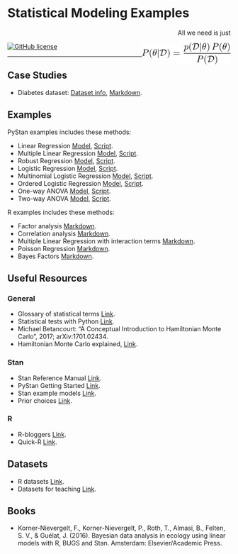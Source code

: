 # Statistical Modeling Examples

<p align="right">All we need is just</p>
<img align="right" src="bayes.png" width="200px">

[![GitHub license](https://img.shields.io/github/license/mrtkp9993/Statistical-Modelling-Examples.svg)](https://github.com/mrtkp9993/Statistical-Modelling-Examples/blob/master/LICENSE)

---

## Case Studies

* Diabetes dataset: [Dataset info](http://biostat.mc.vanderbilt.edu/wiki/pub/Main/DataSets/diabetes.html), [Markdown](https://github.com/mrtkp9993/Statistical-Modeling-Examples/blob/master/case_studies/Case_Study_1_-_Diabetes_dataset.md).

## Examples

PyStan examples includes these methods:

* Linear Regression [Model](https://github.com/mrtkp9993/Statistical-Modeling-Examples/blob/master/models/linearRegression.stan), [Script](https://github.com/mrtkp9993/Statistical-Modeling-Examples/blob/master/scripts/linearRegression.py).
* Multiple Linear Regression [Model](https://github.com/mrtkp9993/Statistical-Modeling-Examples/blob/master/models/multipleLinearRegression.stan), [Script](https://github.com/mrtkp9993/Statistical-Modeling-Examples/blob/master/scripts/multipleLinearRegression.py).
* Robust Regression [Model](https://github.com/mrtkp9993/Statistical-Modeling-Examples/blob/master/models/robustRegression.stan), [Script](https://github.com/mrtkp9993/Statistical-Modeling-Examples/blob/master/scripts/robustRegression.py).
* Logistic Regression [Model](https://github.com/mrtkp9993/Statistical-Modeling-Examples/blob/master/models/logisticRegression.stan), [Script](https://github.com/mrtkp9993/Statistical-Modeling-Examples/blob/master/scripts/logisticRegression.py).
* Multinomial Logistic Regression [Model](https://github.com/mrtkp9993/Statistical-Modeling-Examples/blob/master/models/multinomialLogisticRegression.stan), [Script](https://github.com/mrtkp9993/Statistical-Modeling-Examples/blob/master/scripts/multinomialLogisticRegression.py).
* Ordered Logistic Regression [Model](https://github.com/mrtkp9993/Statistical-Modeling-Examples/blob/master/models/orderedLogisticRegression.stan), [Script](https://github.com/mrtkp9993/Statistical-Modeling-Examples/blob/master/scripts/orderedLogisticRegression.py).
* One-way ANOVA [Model](https://github.com/mrtkp9993/Statistical-Modeling-Examples/blob/master/models/onewayANOVA.stan), [Script](https://github.com/mrtkp9993/Statistical-Modeling-Examples/blob/master/scripts/onewayANOVA.py).
* Two-way ANOVA [Model](https://github.com/mrtkp9993/Statistical-Modeling-Examples/blob/master/models/twowayANOVA.stan), [Script](https://github.com/mrtkp9993/Statistical-Modeling-Examples/blob/master/scripts/twowayANOVA.py).

R examples includes these methods:

* Factor analysis [Markdown](https://github.com/mrtkp9993/Statistical-Modeling-Examples/blob/master/notebooks/Factor_Analysis.md).
* Correlation analysis [Markdown](https://github.com/mrtkp9993/Statistical-Modeling-Examples/blob/master/notebooks/Correlation_Analysis.md).
* Multiple Linear Regression with interaction terms [Markdown](https://github.com/mrtkp9993/Statistical-Modeling-Examples/blob/master/notebooks/Multiple_Linear_Regression_with_interaction_terms.md).
* Poisson Regression [Markdown](https://github.com/mrtkp9993/Statistical-Modeling-Examples/blob/master/notebooks/Poisson_Regression.md).
* Bayes Factors [Markdown](https://github.com/mrtkp9993/Statistical-Modeling-Examples/blob/master/notebooks/Bayes_Factor.md).

## Useful Resources

### General

* Glossary of statistical terms [Link](https://www.stat.berkeley.edu/~stark/SticiGui/Text/gloss.htm).
* Statistical tests with Python [Link](https://machinelearningmastery.com/statistical-hypothesis-tests-in-python-cheat-sheet/).
* Michael Betancourt: “A Conceptual Introduction to Hamiltonian Monte Carlo”, 2017; arXiv:1701.02434.
* Hamiltonian Monte Carlo explained, [Link](http://arogozhnikov.github.io/2016/12/19/markov_chain_monte_carlo.html).

### Stan

* Stan Reference Manual [Link](https://github.com/stan-dev/stan/releases/download/v2.17.0/stan-reference-2.17.0.pdf).
* PyStan Getting Started [Link](https://pystan.readthedocs.io/en/latest/getting_started.html).
* Stan example models [Link](https://github.com/stan-dev/example-models/tree/master/misc).
* Prior choices [Link](https://github.com/stan-dev/stan/wiki/Prior-Choice-Recommendations).

### R

* R-bloggers [Link](https://www.r-bloggers.com/).
* Quick-R [Link](https://www.statmethods.net/index.html). 


## Datasets

* R datasets [Link](https://vincentarelbundock.github.io/Rdatasets/datasets.html).
* Datasets for teaching [Link](https://www.sheffield.ac.uk/mash/data).

## Books

* Korner-Nievergelt, F., Korner-Nievergelt, P., Roth, T., Almasi, B., Felten, S. V., & Guélat, J. (2016). Bayesian data analysis in ecology using linear models with R, BUGS and Stan. Amsterdam: Elsevier/Academic Press.
